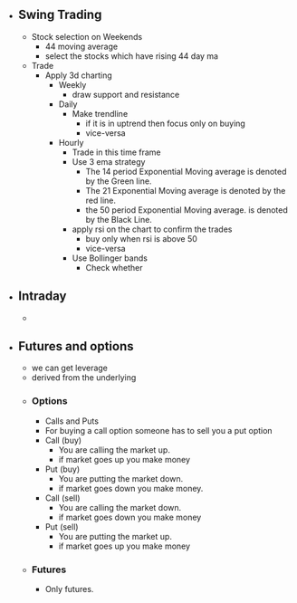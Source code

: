 - ## Swing Trading
	- Stock selection on Weekends
		- 44 moving average
		- select the stocks which have rising 44 day ma
	- Trade
		- Apply 3d charting
			- Weekly
				- draw support and resistance
			- Daily
				- Make trendline
					- if it is in uptrend then focus only on buying
					- vice-versa
			- Hourly
				- Trade in this time frame
				- Use 3 ema strategy
					- The 14 period Exponential Moving average is denoted by the Green line.
					- The 21 Exponential Moving average is denoted by the red line.
					- the 50 period Exponential Moving average. is denoted by the Black Line.
				- apply rsi on the chart to confirm the trades
					- buy only when rsi is above 50
					- vice-versa
				- Use Bollinger bands
					- Check whether
- ## Intraday
	-
- ## Futures and options
	- we can get leverage
	- derived from the underlying
	- ### Options
		- Calls and Puts
		- For buying a call option someone has to sell you a put option
		- Call (buy)
			- You are calling the market up.
			- if market goes up you make money
		- Put (buy)
			- You are putting the market down.
			- if market goes down you make money.
		- Call (sell)
			- You are calling the market down.
			- if market goes down you make money
		- Put (sell)
			- You are putting the market up.
			- if market goes up you make money
	- ### Futures
		- Only futures.